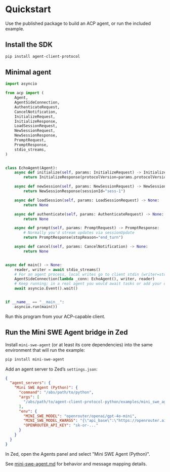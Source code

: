 # Quickstart

Use the published package to build an ACP agent, or run the included example.

## Install the SDK

```bash
pip install agent-client-protocol
```

## Minimal agent

```python
import asyncio

from acp import (
    Agent,
    AgentSideConnection,
    AuthenticateRequest,
    CancelNotification,
    InitializeRequest,
    InitializeResponse,
    LoadSessionRequest,
    NewSessionRequest,
    NewSessionResponse,
    PromptRequest,
    PromptResponse,
    stdio_streams,
)


class EchoAgent(Agent):
    async def initialize(self, params: InitializeRequest) -> InitializeResponse:
        return InitializeResponse(protocolVersion=params.protocolVersion)

    async def newSession(self, params: NewSessionRequest) -> NewSessionResponse:
        return NewSessionResponse(sessionId="sess-1")

    async def loadSession(self, params: LoadSessionRequest) -> None:
        return None

    async def authenticate(self, params: AuthenticateRequest) -> None:
        return None

    async def prompt(self, params: PromptRequest) -> PromptResponse:
        # Normally you'd stream updates via sessionUpdate
        return PromptResponse(stopReason="end_turn")

    async def cancel(self, params: CancelNotification) -> None:
        return None


async def main() -> None:
    reader, writer = await stdio_streams()
    # For an agent process, local writes go to client stdin (writer=stdout)
    AgentSideConnection(lambda _conn: EchoAgent(), writer, reader)
    # Keep running; in a real agent you would await tasks or add your own loop
    await asyncio.Event().wait()


if __name__ == "__main__":
    asyncio.run(main())
```

Run this program from your ACP-capable client.

## Run the Mini SWE Agent bridge in Zed

Install `mini-swe-agent` (or at least its core dependencies) into the same environment that will run the example:

```bash
pip install mini-swe-agent
```

Add an agent server to Zed’s `settings.json`:

```json
{
  "agent_servers": {
    "Mini SWE Agent (Python)": {
      "command": "/abs/path/to/python",
      "args": [
        "/abs/path/to/agent-client-protocol-python/examples/mini_swe_agent/agent.py"
      ],
      "env": {
        "MINI_SWE_MODEL": "openrouter/openai/gpt-4o-mini",
        "MINI_SWE_MODEL_KWARGS": "{\"api_base\":\"https://openrouter.ai/api/v1\"}",
        "OPENROUTER_API_KEY": "sk-or-..."
      }
    }
  }
}
```

In Zed, open the Agents panel and select "Mini SWE Agent (Python)".

See [mini-swe-agent.md](mini-swe-agent.md) for behavior and message mapping details.
